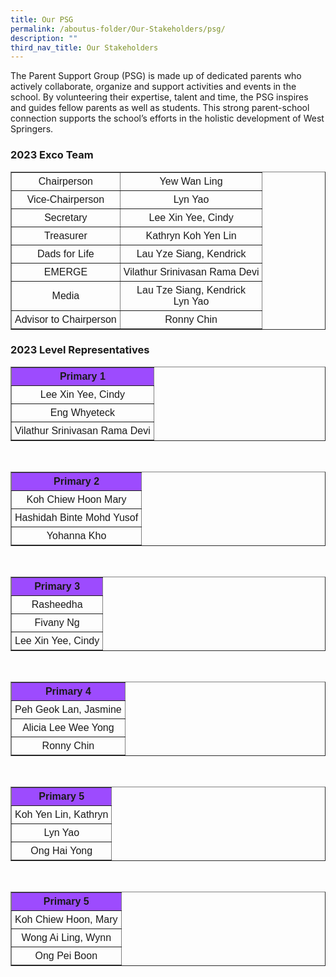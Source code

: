 ```yaml
---
title: Our PSG
permalink: /aboutus-folder/Our-Stakeholders/psg/
description: ""
third_nav_title: Our Stakeholders
---
```

The Parent Support Group (PSG) is made up of dedicated parents who actively collaborate, organize and support activities and events in the school. By volunteering their expertise, talent and time, the PSG inspires and guides fellow parents as well as students. This strong parent-school connection supports the school’s efforts in the holistic development of West Springers.


<style>
table {
  font-family: arial, sans-serif;
  border-collapse: collapse;
  text-align: center;
}

td, th {
  border: 1x solid #dddddd;
  text-align: center;
  padding: 5px;
}

th:nth-child(1) {
  background-color: #9d4bfe;
  font-color: #ffffff;
}

</style>

<h3>2023 Exco Team</h3>

<table border=1>
<tr>
 <td>
  Chairperson
 </td>
 <td>
  Yew Wan Ling
 </td>
</tr>

<tr>
 <td>
  Vice-Chairperson
 </td>
 <td>
  Lyn Yao
 </td>
</tr>

<tr>
 <td>
  Secretary
 </td>
 <td>
  Lee Xin Yee, Cindy 
 </td>
</tr>

<tr>
 <td>
  Treasurer
 </td>
 <td>
  Kathryn Koh Yen Lin
 </td>
</tr>

<tr>
 <td>
  Dads for Life
 </td>
 <td>
  Lau Yze Siang, Kendrick
 </td>
</tr>

<tr>
 <td>
  EMERGE
 </td>
 <td>
  Vilathur Srinivasan Rama Devi
 </td>
</tr>

<tr>
 <td>
  Media
 </td>
 <td>
  Lau Tze Siang, Kendrick
  <br>
  Lyn Yao
 </td>
</tr>

<tr>
 <td>
  Advisor to Chairperson
 </td>
 <td>
  Ronny Chin
 </td>
</tr>

</table>

<h3>2023 Level Representatives</h3>

<table border=1>

<tr>
 <th>Primary 1</th>
</tr>

<tr>
 <td>
 Lee Xin Yee, Cindy
 </td>
</tr>

<tr>
 <td>
 Eng Whyeteck
 </td>
</tr>

<tr>
 <td>
 Vilathur Srinivasan Rama Devi
 </td>
</tr>

</table>
<br>
<table border=1>

<tr>
 <th>Primary 2</th>
</tr>

<tr>
 <td>
 Koh Chiew Hoon Mary
 </td>
</tr>

<tr>
 <td>
 Hashidah Binte Mohd Yusof
 </td>
</tr>

<tr>
 <td>
 Yohanna Kho
 </td>
</tr>

</table>
<br>
<table border=1>

<tr>
 <th>Primary 3</th>
</tr>

<tr>
 <td>
 Rasheedha
 </td>
</tr>

<tr>
 <td>
 Fivany Ng
 </td>
</tr>

<tr>
 <td>
 Lee Xin Yee, Cindy
 </td>
</tr>

</table>
<br>
<table border=1>

<tr>
 <th>Primary 4</th>
</tr>

<tr>
 <td>
 Peh Geok Lan, Jasmine
 </td>
</tr>

<tr>
 <td>
 Alicia Lee Wee Yong
 </td>
</tr>

<tr>
 <td>
 Ronny Chin
 </td>
</tr>

</table>
<br>
<table border=1>

<tr>
 <th>Primary 5</th>
</tr>

<tr>
 <td>
 Koh Yen Lin, Kathryn
 </td>
</tr>

<tr>
 <td>
 Lyn Yao
 </td>
</tr>

<tr>
 <td>
 Ong Hai Yong
 </td>
</tr>

</table>
<br>
<table border=1>

<tr>
 <th>Primary 5</th>
</tr>

<tr>
 <td>
 Koh Chiew Hoon, Mary
 </td>
</tr>

<tr>
 <td>
 Wong Ai Ling, Wynn
 </td>
</tr>

<tr>
 <td>
 Ong Pei Boon
 </td>
</tr>

</table>